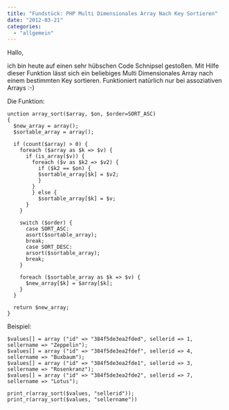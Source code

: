 ```yaml
---
title: "Fundstück: PHP Multi Dimensionales Array Nach Key Sortieren"
date: "2012-03-21"
categories: 
  - "allgemein"
---
```


Hallo,

ich bin heute auf einen sehr hübschen Code Schnipsel gestoßen. Mit Hilfe dieser Funktion lässt sich ein beliebiges Multi Dimensionales Array nach einem bestimmten Key sortieren. Funktioniert natürlich nur bei assoziativen Arrays :-)

Die Funktion:

```
unction array_sort($array, $on, $order=SORT_ASC)
{
  $new_array = array();
  $sortable_array = array();

  if (count($array) > 0) {
    foreach ($array as $k => $v) {
      if (is_array($v)) {
        foreach ($v as $k2 => $v2) {
          if ($k2 == $on) {
          $sortable_array[$k] = $v2;
          }
        }
        } else {
          $sortable_array[$k] = $v;
      }
    }

    switch ($order) {
      case SORT_ASC:
      asort($sortable_array);
      break;
      case SORT_DESC:
      arsort($sortable_array);
      break;
    }

    foreach ($sortable_array as $k => $v) {
      $new_array[$k] = $array[$k];
    }
  }

  return $new_array;
}
```

Beispiel:

```
$values[] = array ("id" => "384f5de3ea2fded", sellerid => 1, sellername => "Zeppelin");
$values[] = array ("id" => "384f5de3ea2fdef", sellerid => 4, sellername => "Buxbaum");
$values[] = array ("id" => "384f5de3ea2fde1", sellerid => 3, sellername => "Rosenkranz");
$values[] = array ("id" => "384f5de3ea2fde2", sellerid => 7, sellername => "Lotus");

print_r(array_sort($values, "sellerid"));
print_r(array_sort($values, "sellername"))
```
